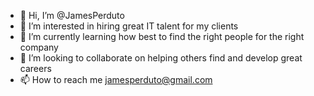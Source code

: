 - 👋 Hi, I’m @JamesPerduto
- 👀 I’m interested in hiring great IT talent for my clients
- 🌱 I’m currently learning how best to find the right people for the right company
- 💞️ I’m looking to collaborate on helping others find and develop great careers
- 📫 How to reach me jamesperduto@gmail.com

<!---
JamesPerduto/JamesPerduto is a ✨ special ✨ repository because its `README.md` (this file) appears on your GitHub profile.
You can click the Preview link to take a look at your changes.
--->
